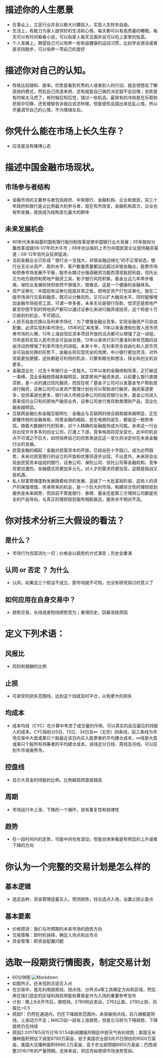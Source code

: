 # 描述你的人生愿景
- 在事业上，立足行业并且以极大兴趣投入，实现人生财务自由。
- 生活上，有能力为家人提供好的生活和心情，每天都可以有高质量的睡眠，每天可以有时间看看小说，可以和家人每天见面并且可以吃上家里的饭菜。
- 个人发展上，期望自己可以培养一些有益健康的运动习惯，比如学会游泳或者是坚持跑步，可以培养一项自己的爱好
# 描述你对自己的认知。
- 性格比较随和、直率。优势是看到优秀的人或者别人的行动，就会很想去了解高效的模式，然后自己改造来用，还有就是自己做的决定就不会后悔；劣势是有时候太马虎了，有时候后知后觉，错过一些机会。最常有的冲突是在乐观和悲观中切换，还有理智告诉我应该怎样做，但是感性会跳出来扰乱心情，所以尽量调节自己的心情，不为情绪左右。
# 你凭什么能在市场上长久生存？
- 应该是没有赌博心态
# 描述中国金融市场现状。
## 市场参与者结构
- 金融市场的主要参与者包括政府、中央银行、金融机构、企业和居民，前三十年政府和银行是占比例最大的参与者，现在有所改变，金融机构其次，企业也有所发展，居民成为结构变化最大的群体
## 未来发展机会
- 90年代末朱镕基的国有银行股份制改革促使中国银行业大发展；05年股权分置改革成就06-07年的大牛市；08年创业板的上市为中国民营企业提供融资渠道；08-12年信托业狂奔猛进。
- 当前金融业业已形成 " 银行业一支独大，非银金融边缘化”的不正常状态，银行业无论从资产、盈利水平、客户数量质量都远远超过非银金融业，股票市场和债券市场发展不平衡，股市长期过分强调融资功能而漠视股民利益，信托业沦为地方政府和房地产融资工具，影子银行风险积聚，基金业近几年举步维艰，保险业发展较快但依然不够强大，很难说，这是一个健康的金融体系。
- 资产证券化：中国现有证券化程度非常之低，把特定资产打包证券化，放在二级市场进行交易和融资，既可以分散风险，又可以扩大融资水平，同时能够增加金融市场投资工具，可谓一举多美，未来无论是银行存款、信贷还是房地产甚至你想不到的特地资产都可以通过证券化来进行融资或投资，这个将是十万亿级别的机会，不可错过。
- 人民币自由兑换以及利率市场化：为了增强金融业竞争，实现金融资产可自由配置，必须实现利率市场化。05年的汇率改革，11年以来香港和伦敦人民币债券市场的火爆，13年上海自贸区资本项目开放的试点都可以增强了这一进程，15年底将实现人民币完全可自由兑换，12年以来央行实行基准利率有范围的自由浮动则增强了利率市场化的进程。未来十年，在利率完全自由化和人民币完全可自由兑换的形势下，金融业将实现完全的洗牌，中小银行更加灵活，对外贸易更加便捷，这些都是可利用的机会，只要有眼光和想法，择业和创业机会更多。
- 金融混业化：过去十年银行业一支独大。12年以来的金融体制改革，正打破这一束缚，混业金融趋势越来越明显，就拿房地产融资来说，以前要么银行直接贷款，差一点的通过信托融资，而现在呢？基金子公司可以发基金专户帮助其进行融资，证券公司可以发资产管理计划也可以帮助进行融资，融资渠道更多，投资渠道也更多，银行进入传统证券公司的投资银行业务，基金公司进入原来信托业只有的房地产融资业务，证券公司发行类存款类理财产品，混业化越来越明显。
- 互联网金融化和金融互联网化：金融业与互联网的结合趋势越来越明显，正在颠覆传统的金融格局，阿里金融的崛起，民生电商的诞生，都是这一趋势体现。随着大数据时代的到来，对个人精确的金融服务成为可能。未来这一行业将出现许许多多的创业公司，打通上下游，竞争格局将完全变化，此中的机会点不可谓之不巨大，如何培养自己的优势来适应这一变化将决定你在未来金融行业的发展。
- 民营金融的崛起：金融对民营资本的开放，已经站在十字路口，成为必然趋势，未来对民营银行的设立的开放和优惠将逐步出现，不出意外，未来将会出现由民营资本组成的银行、证券公司、保险公司、信托公司等金融机构，竞争将更加激烈，金融模式将更加多元化，对人才的需求将更加高，这既是挑战又是机遇。
- 私人财富管理蓬勃发展随着经济的发展，造就了一大批富裕阶层，这些人的资产的保值增值、传承带来的机会，是一个巨大的市场，构建综合性的理财规划服务是未来趋势，而目前不管是银行、券商、基金还是第三方理财公司都是完全的产品导向，与真正的理财规划服务相距甚远，服务水平相对不高。
# 你对技术分析三大假设的看法？
## 是什么？
- 市场行为包容消化一切；价格会以趋势的方式演变；历史会重演
## 认同 or 否定 ？ 为什么
- 认同，如果这三个假设不成立，那市场就不可知，也没有研究探讨的意义了
## 如何应用在自身交易中？
- 趋势交易，长线或者短线顺势而为；重溯历史，回看涨跌原因
# 定义下列术语：
## 风报比
- 风险和报酬的比例
## 止损
- 可承受的损失范围线，达到这个线就及时平仓，以免更大的损失
## 均成本
- 成本均线（CYC）在计算中考虑了成交量的作用，可以真实的反应最后的持股人的成本。CYC指标分5日、13日、34日及∞（无穷）四条线，前三条线为市场交易中大盘或某只个股最近该日内买入股票者的平均建仓成本，∞线是大盘或某只个股所有持筹者的平均建仓成本。该线还分日线、周线及月线。可以区别牛市或者熊市。
## 控盘线
- 显示大资金的持股的比例，比例越高控盘度越高
## 周期
- 市场运行中上涨、下降的一个循环，具有重复性和规律性
## 趋势
- 在一段时间内的走势，可能中间也有波动，但是总体来看是有明显的上升或者下降的方向
# 你认为一个完整的交易计划是怎么样的
## 基本逻辑
- 选定品种，资金管理适量买入，预测趋势，找合适点入场，设置止损止盈点
## 基本要素
- 价格预测：我们与所预期的未来市场的趋势方向
- 交易策略：即时机抉择，确定入场点和出市点
- 资金管理：即资金配置问题
# 选取一段期货行情图表，制定交易计划
- 60分钟图
![Markdown](http://i2.muimg.com/1949/4906ae4d16a49edb.jpg)
- 如图所示，还未找到合适买入点
- 在交易中，首先利用趋势线、拐点线、分界点a等工具确定方向和区域，然后再在我们选定的区域利用启明星和黄昏星作为入场的重要参考信号
- 计划：晚上9点开市后，做短线，2780附近卖出，2762止盈，2790止损，风报比=0.5
- 原因1：仍然在通道内，仍在下降趋势范围内，未突破拐点线，前几根都是阴线，上涨动力不足；MACD前一段有上涨趋势，但是立马转为下降趋势，下降趋势仍在持续
- 原因2:2017年5月15日16:51:54新闻播报阿根廷中部天气有利收割；美国玉米播种面积预估下调至8790万英亩，低于美国农业部3月31日预估的9000万英亩，美国大豆播种面积8966.2万英亩，高于农业部预期8950万英亩；巴西调整2016/1年的产量预期。总体来说，供应充裕使得市场涨势受抑。



